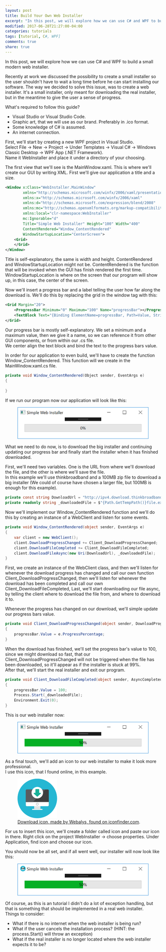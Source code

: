 ```yaml
---
layout: post
title: Build Your Own Web Installer
excerpt: "In this post, we will explore how we can use C# and WPF to build a small modern web installer."
modified: 2017-06-28T21:27:00-04:00
categories: tutorials
tags: [tutorial, C#, WPF]
comments: true
share: true
---
```


In this post, we will explore how we can use C# and WPF to build a small modern web installer.

Recently at work we discussed the possibility to create a small installer so the user shouldn't have to wait a long time before he can start installing our software. The way we decided to solve this issue, was to create a web installer. It's a small installer, only meant for downloading the real installer, but in the meantime to give the user a sense of progress.

What's required to follow this guide?
* Visual Studio or Visual Studio Code.
* Graphic art, that we will use as our brand. Preferably in .ico format.
* Some knowledge of C# is assumed.
* An internet connection.

First, we'll start by creating a new WPF project in Visual Studio.  
Select File -> New -> Project -> Under Templates -> Visual C# -> Windows Classic Desktop -> WPF App (.NET Framework).  
Name it WebInstaller and place it under a directory of your choosing.

The first view that we'll see is the MainWindow.xaml. This is where we'll create our GUI by writing XML. First we'll give our application a title and a size.

```xml
<Window x:Class="WebInstaller.MainWindow"
        xmlns="http://schemas.microsoft.com/winfx/2006/xaml/presentation"
        xmlns:x="http://schemas.microsoft.com/winfx/2006/xaml"
        xmlns:d="http://schemas.microsoft.com/expression/blend/2008"
        xmlns:mc="http://schemas.openxmlformats.org/markup-compatibility/2006"
        xmlns:local="clr-namespace:WebInstaller"
        mc:Ignorable="d"
        Title="Simple Web Installer" Height="100" Width="400"
        ContentRendered="Window_ContentRendered"
        WindowStartupLocation="CenterScreen">
    <Grid>
    </Grid>
</Window>
```

Title is self-explanatory, the same is width and height. ContentRendered and WindowStartupLocation might not be. ContentRendered is the function that will be invoked when the GUI has finish rendered the first time. WindowStartupLocation is where on the screen that our program will show up, in this case, the center of the screen.

Now we'll insert a progress bar and a label telling the user how far along the download is. We'll do this by replacing the grid in the window tag with this:

```xml
<Grid Margin="20">
    <ProgressBar Minimum="0" Maximum="100" Name="progressBar"></ProgressBar>
    <TextBlock Text="{Binding ElementName=progressBar, Path=Value, StringFormat={}{0:0}%}" HorizontalAlignment="Center" VerticalAlignment="Center"></TextBlock>
</Grid>
```

Our progress bar is mostly self-explanatory. We set a minimum and a maximum value, then we give it a name, so we can reference it from other GUI components, or from within our .cs file.  
We center align the text block and bind the text to the progress bars value.

In order for our application to even build, we'll have to create the function Window_ContentRendered. This function will we create in the MainWindow.xaml.cs file.

```csharp
private void Window_ContentRendered(Object sender, EventArgs e)
{

}
```

If we run our program now our application will look like this:
<figure class="center">
	<a href="../assets/images/build-your-own-installer/001.PNG"><img src="../assets/images/build-your-own-installer/001.PNG" alt="image"></a>
</figure>

What we need to do now, is to download the big installer and continuing updating our progress bar and finally start the installer when it has finished downloaded.

First, we'll need two variables. One is the URL from where we'll download the file, and the other is where we'll save the file.  
In this example we'll use thinkbroadband and a 100MB zip file to download a big installer (We could of course have chosen a larger file, but 100MB is enough for this example).

```csharp
private const string DownloadUrl = "http://ipv4.download.thinkbroadband.com/100MB.zip";
private readonly string _downloadedFile = $"{Path.GetTempPath()}file.exe";
```

Now we'll implement our Window_ContentRendered function and we'll do this by creating an instance of a WebClient and listen for some events.

```csharp
private void Window_ContentRendered(object sender, EventArgs e)
{
    var client = new WebClient();
    client.DownloadProgressChanged += Client_DownloadProgressChanged;
    client.DownloadFileCompleted += Client_DownloadFileCompleted;
    client.DownloadFileAsync(new Uri(DownloadUrl), _downloadedFile);
}
```

First, we create an instance of the WebClient class, and then we'll listen for whenever the download progress has changed and call our own function Client_DownloadProgressChanged, then we'll listen for whenever the download has been completed and call our own Client_DownloadFileCompleted, Last, we'll start downloading our file async, by telling the client where to download the file from, and where to download it to.

Whenever the progress has changed on our download, we'll simple update our progress bars value.

```csharp
private void Client_DownloadProgressChanged(object sender, DownloadProgressChangedEventArgs e)
{
    progressBar.Value = e.ProgressPercentage;
}
```

When the download has finished, we'll set the progress bar's value to 100, since we might download so fast, that our Client_DownloadProgressChanged will not be triggered when the file has been downloaded, so it'll appear as if the installer is stuck at 99%.  
After that, we'll start the real installer and exit our program.

```csharp
private void Client_DownloadFileCompleted(object sender, AsyncCompletedEventArgs e)
{
    progressBar.Value = 100;
    Process.Start(_downloadedFile);
    Environment.Exit(0);
}
```

This is our web installer now:
<figure class="center">
	<a href="../assets/images/build-your-own-installer/002.PNG"><img src="../assets/images/build-your-own-installer/002.PNG" alt="image"></a>
</figure>

As a final touch, we'll add an icon to our web installer to make it look more professional.  
I use this icon, that I found online, in this example.
<figure class="center">
	<a href="../assets/images/build-your-own-installer/icon.png"><img src="../assets/images/build-your-own-installer/icon.png" alt="image"></a>
	<figcaption><a href="https://www.iconfinder.com/icons/379337/computer_download_icon#size=128" title="Download icon, made by Webalys, found on iconfinder.com">Download icon, made by Webalys, found on iconfinder.com</a>.</figcaption>
</figure>

For us to insert this icon, we'll create a folder called icon and paste our icon in there. Right click on the project WebInstaller -> choose properties. Under Application, find icon and choose our icon.

You should now be all set, and if all went well, our installer will now look like this:
<figure class="center">
	<a href="../assets/images/build-your-own-installer/003.PNG"><img src="../assets/images/build-your-own-installer/003.PNG" alt="image"></a>
</figure>

Of course, as this is an tutorial I didn't do a lot of exception handling, but that is something that should be implemented in a real web installer.  
Things to consider:
* What if there is no internet when the web installer is being run?
* What if the user cancels the installation process? (HINT: the process.Start() will throw an exception)
* What if the real installer is no longer located where the web installer expects it to be?